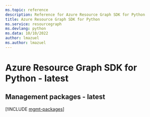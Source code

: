 ```yaml
---
ms.topic: reference
description: Reference for Azure Resource Graph SDK for Python
title: Azure Resource Graph SDK for Python
ms.service: resourcegraph
ms.devlang: python
ms.data: 10/10/2022
author: lmazuel
ms.author: lmazuel
---
```

# Azure Resource Graph SDK for Python - latest

## Management packages - latest
[!INCLUDE [mgmt-packages](resource-graph-mgmt-index.md)]
